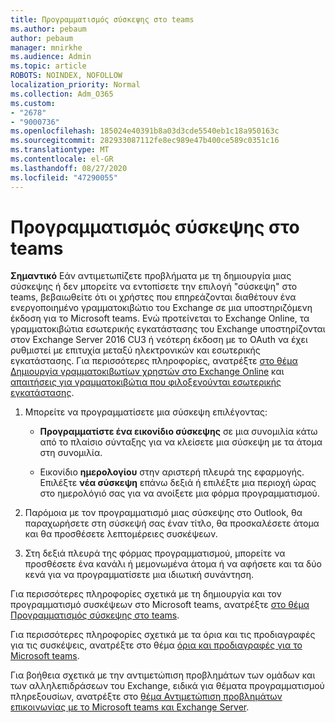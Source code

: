 ```yaml
---
title: Προγραμματισμός σύσκεψης στο teams
ms.author: pebaum
author: pebaum
manager: mnirkhe
ms.audience: Admin
ms.topic: article
ROBOTS: NOINDEX, NOFOLLOW
localization_priority: Normal
ms.collection: Adm_O365
ms.custom:
- "2678"
- "9000736"
ms.openlocfilehash: 185024e40391b8a03d3cde5540eb1c18a950163c
ms.sourcegitcommit: 282933087112fe8ec989e47b400ce589c0351c16
ms.translationtype: MT
ms.contentlocale: el-GR
ms.lasthandoff: 08/27/2020
ms.locfileid: "47290055"
---
```

# <a name="schedule-a-meeting-in-teams"></a>Προγραμματισμός σύσκεψης στο teams

**Σημαντικό** Εάν αντιμετωπίζετε προβλήματα με τη δημιουργία μιας σύσκεψης ή δεν μπορείτε να εντοπίσετε την επιλογή "σύσκεψη" στο teams, βεβαιωθείτε ότι οι χρήστες που επηρεάζονται διαθέτουν ένα ενεργοποιημένο γραμματοκιβώτιο του Exchange σε μια υποστηριζόμενη έκδοση για το Microsoft teams. Ενώ προτείνεται το Exchange Online, τα γραμματοκιβώτια εσωτερικής εγκατάστασης του Exchange υποστηρίζονται στον Exchange Server 2016 CU3 ή νεότερη έκδοση με το OAuth να έχει ρυθμιστεί με επιτυχία μεταξύ ηλεκτρονικών και εσωτερικής εγκατάστασης. Για περισσότερες πληροφορίες, ανατρέξτε [στο θέμα Δημιουργία γραμματοκιβωτίων χρηστών στο Exchange Online](https://docs.microsoft.com/exchange/recipients-in-exchange-online/create-user-mailboxes) και [απαιτήσεις για γραμματοκιβώτια που φιλοξενούνται εσωτερικής εγκατάστασης](https://docs.microsoft.com/microsoftteams/exchange-teams-interact#requirements-for-mailboxes-hosted-on-premises). 

1. Μπορείτε να προγραμματίσετε μια σύσκεψη επιλέγοντας:

    - **Προγραμματίστε ένα εικονίδιο σύσκεψης** σε μια συνομιλία κάτω από το πλαίσιο σύνταξης για να κλείσετε μια σύσκεψη με τα άτομα στη συνομιλία.

    - Εικονίδιο **ημερολογίου** στην αριστερή πλευρά της εφαρμογής. Επιλέξτε **νέα σύσκεψη** επάνω δεξιά ή επιλέξτε μια περιοχή ώρας στο ημερολόγιό σας για να ανοίξετε μια φόρμα προγραμματισμού.

2. Παρόμοια με τον προγραμματισμό μιας σύσκεψης στο Outlook, θα παραχωρήσετε στη σύσκεψή σας έναν τίτλο, θα προσκαλέσετε άτομα και θα προσθέσετε λεπτομέρειες συσκέψεων.

3. Στη δεξιά πλευρά της φόρμας προγραμματισμού, μπορείτε να προσθέσετε ένα κανάλι ή μεμονωμένα άτομα ή να αφήσετε και τα δύο κενά για να προγραμματίσετε μια ιδιωτική συνάντηση.

Για περισσότερες πληροφορίες σχετικά με τη δημιουργία και τον προγραμματισμό συσκέψεων στο Microsoft teams, ανατρέξτε [στο θέμα Προγραμματισμός σύσκεψης στο teams](https://support.office.com/article/Schedule-a-meeting-in-Teams-943507a9-8583-4c58-b5d2-8ec8265e04e5).

Για περισσότερες πληροφορίες σχετικά με τα όρια και τις προδιαγραφές για τις συσκέψεις, ανατρέξτε στο θέμα [όρια και προδιαγραφές για το Microsoft teams](https://docs.microsoft.com/microsoftteams/limits-specifications-teams#meetings-and-calls).

Για βοήθεια σχετικά με την αντιμετώπιση προβλημάτων των ομάδων και των αλληλεπιδράσεων του Exchange, ειδικά για θέματα προγραμματισμού πληρεξουσίων, ανατρέξτε στο [θέμα Αντιμετώπιση προβλημάτων επικοινωνίας με το Microsoft teams και Exchange Server](https://docs.microsoft.com/microsoftteams/troubleshoot/known-issues/teams-exchange-interaction-issue).
